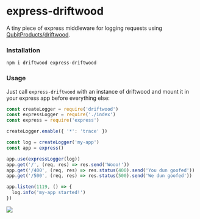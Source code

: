 # express-driftwood

A tiny piece of express middleware for logging requests using [QubitProducts/driftwood](https://github.com/QubitProducts/driftwood).


### Installation

```
npm i driftwood express-driftwood
```


### Usage

Just call `express-driftwood` with an instance of driftwood and mount it in your express app before everything else:

```js
const createLogger = require('driftwood')
const expressLogger = require('./index')
const express = require('express')

createLogger.enable({ '*': 'trace' })

const log = createLogger('my-app')
const app = express()

app.use(expressLogger(log))
app.get('/', (req, res) => res.send('Wooo!'))
app.get('/400', (req, res) => res.status(400).send('You dun goofed'))
app.get('/500', (req, res) => res.status(500).send('We dun goofed'))

app.listen(1119, () => {
  log.info('my-app started!')
})
```

![](http://i.imgur.com/nDfx9eX.png)
